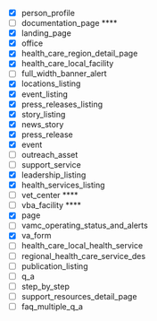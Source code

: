 - [x] person_profile
- [ ] documentation_page ****
- [x] landing_page
- [x] office
- [x] health_care_region_detail_page
- [x] health_care_local_facility
- [ ] full_width_banner_alert
- [x] locations_listing
- [x] event_listing
- [x] press_releases_listing
- [x] story_listing
- [x] news_story
- [x] press_release
- [x] event
- [ ] outreach_asset
- [ ] support_service
- [x] leadership_listing
- [x] health_services_listing
- [ ] vet_center ****
- [ ] vba_facility ****
- [x] page
- [ ] vamc_operating_status_and_alerts
- [x] va_form
- [ ] health_care_local_health_service
- [ ] regional_health_care_service_des
- [ ] publication_listing
- [ ] q_a
- [ ] step_by_step
- [ ] support_resources_detail_page
- [ ] faq_multiple_q_a
